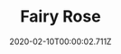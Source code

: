 ---
templateKey: blog-post
title: Fairy Rose
description: An old folk legend suggests that the sweet smell of this flower attracts fairies.
featuredpost: false
date: 2020-02-10T00:00:02.711Z
featuredimage: /img/Fairy_Rose.png
sellPrice: 290
tags: 
  - flower
  -  Evelyn
---